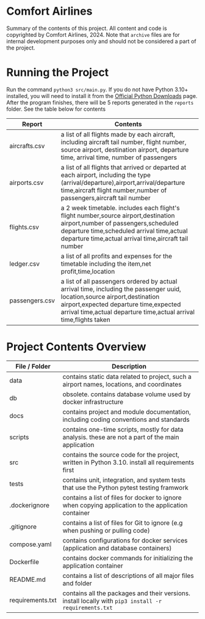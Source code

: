 # Comfort Airlines
Summary of the contents of this project. All content and code is copyrighted by Comfort Airlines, 2024. Note that `archive` files are for internal development purposes only and should not be 
considered a part of the project.

# Running the Project
Run the command `python3 src/main.py`. If you do not have Python 3.10+ installed, you will need to install it from the [Official Python Downloads](https://www.python.org/downloads/) page.
After the program finishes, there will be 5 reports generated in the `reports` folder. See the table below for contents

|     Report     |                           Contents                             |
| -------------- | -------------------------------------------------------------- |
| aircrafts.csv  | a list of all flights made by each aircraft, including aircraft tail number, flight number, source airport, destination airport, departure time, arrival time, number of passengers |
| airports.csv   | a list of all flights that arrived or departed at each airport, including the type (arrival/departure),airport,arrival/departure time,aircraft flight number,number of passengers,aircraft tail number |
| flights.csv    | a 2 week timetable. includes each flight's flight number,source airport,destination airport,number of passengers,scheduled departure time,scheduled arrival time,actual departure time,actual arrival time,aircraft tail number |
| ledger.csv     | a list of all profits and expenses for the timetable including the item,net profit,time,location |
| passengers.csv | a list of all passengers ordered by actual arrival time, including the passenger uuid, location,source airport,destination airport,expected departure time,expected arrival time,actual departure time,actual arrival time,flights taken |

# Project Contents Overview

| File / Folder    | Description |
| ---------------- | ----------- |
| data             | contains static data related to project, such a airport names, locations, and coordinates              |
| db               | obsolete. contains database volume used by docker infrastructure                                       |
| docs             | contains project and module documentation, including coding conventions and standards                  |
| scripts          | contains one-time scripts, mostly for data analysis. these are not a part of the main application      |
| src              | contains the source code for the project, written in Python 3.10. install all requirements first       |
| tests            | contains unit, integration, and system tests that use the Python pytest testing framwork		        |
| .dockerignore    | contains a list of files for docker to ignore when copying application to the application container    |
| .gitignore       | contains a list of files for Git to ignore (e.g when pushing or pulling code)                          |
| compose.yaml     | contains configurations for docker services (application and database containers)                      |
| Dockerfile       | contains docker commands for initializing the application container                                    |
| README.md        | contains a list of descriptions of all major files and folder                                          |
| requirements.txt | contains all the packages and  their versions. install locally with `pip3 install -r requirements.txt` |
